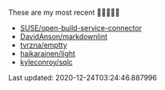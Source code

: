 These are my most recent 🌟🌟🌟🌟🌟

* [SUSE/open-build-service-connector](https://github.com/SUSE/open-build-service-connector)
* [DavidAnson/markdownlint](https://github.com/DavidAnson/markdownlint)
* [tvrzna/emptty](https://github.com/tvrzna/emptty)
* [haikarainen/light](https://github.com/haikarainen/light)
* [kyleconroy/sqlc](https://github.com/kyleconroy/sqlc)

Last updated: 2020-12-24T03:24:46.887996
